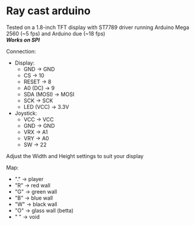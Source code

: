 # Ray cast arduino
Tested on a 1.8-inch TFT display with ST7789 driver running Arduino Mega 2560 (~5 fps) and Arduino due (~18 fps)<br/>
***Works on SPI***

Connection:
  - Display:
    - GND        -> GND
    - CS         -> 10
    - RESET      -> 8
    - A0 (DC)    -> 9
    - SDA (MOSI) -> MOSI
    - SCK        -> SCK
    - LED (VCC)  -> 3.3V
  - Joystick:
    - VCC -> VCC
    - GND -> GND
    - VRX -> A1
    - VRY -> A0
    - SW  -> 22

Adjust the Width and Height settings to suit your display

Map:
  - "." -> player
  - "R" -> red wall
  - "G" -> green wall
  - "B" -> blue wall
  - "W" -> black wall
  - "O" -> glass wall (betta)
  - " " -> void
